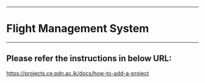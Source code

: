 ___
# Flight Management System
___

## Please refer the instructions in below URL:

https://projects.ce.pdn.ac.lk/docs/how-to-add-a-project
